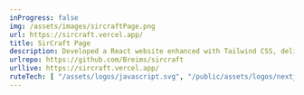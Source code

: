 ```yaml
---
inProgress: false
img: /assets/images/sircraftPage.png
url: https://sircraft.vercel.app/
title: SirCraft Page
description: Developed a React website enhanced with Tailwind CSS, delivering dynamic design and a responsive user experience.
urlrepo: https://github.com/Breims/sircraft
urllive: https://sircraft.vercel.app/
ruteTech: [ "/assets/logos/javascript.svg", "/public/assets/logos/nextjs.svg", "/assets/logos/tailwindcss.svg" ]
---
```


